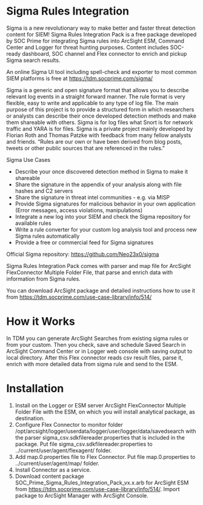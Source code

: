 #  Sigma Rules Integration


Sigma is a new revolutionary way to make better and faster threat detection content for SIEM! Sigma Rules Integration Pack is a free package developed by SOC Prime for integrating Sigma rules into ArcSight ESM, Command Center and Logger for threat hunting purposes. Content includes SOC-ready dashboard, SOC channel and Flex connector to enrich and pickup Sigma search results.

An online Sigma UI tool including spell-check and exporter to most common SIEM platforms is free at https://tdm.socprime.com/sigma/

Sigma is a generic and open signature format that allows you to describe relevant log events in a straight forward manner. The rule format is very flexible, easy to write and applicable to any type of log file. The main purpose of this project is to provide a structured form in which researchers or analysts can describe their once developed detection methods and make them shareable with others. Sigma is for log files what Snort is for network traffic and YARA is for files. Sigma is a private project mainly developed by Florian Roth and Thomas Patzke with feedback from many fellow analysts and friends. “Rules are our own or have been derived from blog posts, tweets or other public sources that are referenced in the rules.”

Sigma Use Cases

- Describe your once discovered detection method in Sigma to make it shareable
- Share the signature in the appendix of your analysis along with file hashes and C2 servers
- Share the signature in threat intel communities - e.g. via MISP
- Provide Sigma signatures for malicious behavior in your own application (Error messages, access violations, manipulations)
- Integrate a new log into your SIEM and check the Sigma repository for available rules
- Write a rule converter for your custom log analysis tool and process new Sigma rules automatically
- Provide a free or commercial feed for Sigma signatures

Official Sigma repository: https://github.com/Neo23x0/sigma

Sigma Rules Integration Pack comes with parser and map file for ArcSight FlexConnector Multiple Folder File, that parse and enrich data with information from Sigma rules.

You can download ArcSight package and detailed instructions how to use it from https://tdm.socprime.com/use-case-library/info/514/

# How it Works

In TDM you can generate ArcSight Searches from existing sigma rules or from your custom. Then you check, save and schedule Saved Search in ArcSight Command Center or in Logger web console with saving output to local directory. After this Flex connector reads csv result files, parse it, enrich with more detailed data from sigma rule and send to the ESM.

# Installation 

1. Install on the Logger or ESM server ArcSight FlexConnector Multiple Folder File with the ESM, on which you will install analytical package, as destination.
2. Configure Flex Connector to monitor folder /opt/arcsight/logger/userdata/logger/user/logger/data/savedsearch with the parser sigma_csv.sdkfilereader.properties that is included in the package. Put file sigma_csv.sdkfilereader.properties to ../current/user/agent/flexagent/ folder.
3. Add map.0.properties file to Flex Connector. Put file map.0.properties to ../current/user/agent/map/ folder.
4. Install Connector as a service.
5. Download content package SOC_Prime_Sigma_Rules_Integration_Pack_vx.x.arb for ArcSight ESM from https://tdm.socprime.com/use-case-library/info/514/. Import package to ArcSight Manager with ArcSight Console.

